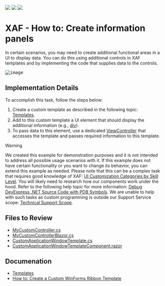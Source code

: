 <!-- default badges list -->
![](https://img.shields.io/endpoint?url=https://codecentral.devexpress.com/api/v1/VersionRange/128588915/22.2.5%2B)
[![](https://img.shields.io/badge/Open_in_DevExpress_Support_Center-FF7200?style=flat-square&logo=DevExpress&logoColor=white)](https://supportcenter.devexpress.com/ticket/details/E2690)
[![](https://img.shields.io/badge/📖_How_to_use_DevExpress_Examples-e9f6fc?style=flat-square)](https://docs.devexpress.com/GeneralInformation/403183)
<!-- default badges end -->

# XAF - How to: Create information panels

In certain scenarios, you may need to create additional functional areas in a UI to display data. You can do this using additional controls in XAF templates and by implementing the code that supplies data to the controls.

<kbd>![image](https://github.com/DevExpress-Examples/XAF_how-to-create-information-panels-e2690/assets/14300209/8d289a08-7952-419e-89e4-8aaf05fa6b2d)</kbd>

## Implementation Details

To accomplish this task, follow the steps below: 

1. Create a custom template as described in the following topic: [Templates](https://docs.devexpress.com/eXpressAppFramework/112609/ui-construction/templates).
2. Add to this custom template a UI element that should display the additional information (e.g., [div](https://www.w3schools.com/tags/tag_div.ASP)).
3. To pass data to this element, use a dedicated [ViewController](https://docs.devexpress.com/eXpressAppFramework/DevExpress.ExpressApp.ViewController) that accesses the template and passes required information to this template.

> [!WARNING]
> We created this example for demonstration purposes and it is not intended to address all possible usage scenarios with it.
> If this example does not have certain functionality or you want to change its behavior, you can extend this example as needed. Please note that this can be a complex task that requires good knowledge of XAF: [UI Customization Categories by Skill Level](https://www.devexpress.com/products/net/application_framework/xaf-considerations-for-newcomers.xml#ui-customization-categories). You will likely need to research how our components work under the hood. Refer to the following help topic for more information: [Debug DevExpress .NET Source Code with PDB Symbols](https://docs.devexpress.com/GeneralInformation/403656/support-debug-troubleshooting/debug-controls-with-debug-symbols).
> We are unable to help with such tasks as custom programming is outside our Support Service scope: [Technical Support Scope](https://www.devexpress.com/products/net/application_framework/xaf-considerations-for-newcomers.xml#support).

## Files to Review

- [MyCustomController.cs](CS/EFCore/InfoPanelEF/InfoPanelEF.Module/Controllers/MyCustomController.cs) 
- [MyCustomControllerBlazor.cs](CS/EFCore/InfoPanelEF/InfoPanelEF.Blazor.Server/Controllers/MyCustomControllerBlazor.cs) 
- [CustomApplicationWindowTemplate.cs](CS/EFCore/InfoPanelEF/InfoPanelEF.Blazor.Server/Templates/CustomApplicationWindowTemplate.cs) 
- [CustomApplicationWindowTemplateComponent.razor](CS/EFCore/InfoPanelEF/InfoPanelEF.Blazor.Server/Templates/CustomApplicationWindowTemplateComponent.razor)

## Documenation

- [Templates](https://docs.devexpress.com/eXpressAppFramework/112609/ui-construction/templates)
- [How to: Create a Custom WinForms Ribbon Template](https://docs.devexpress.com/eXpressAppFramework/112618/ui-construction/templates/in-winforms/how-to-create-a-custom-winforms-ribbon-template)
